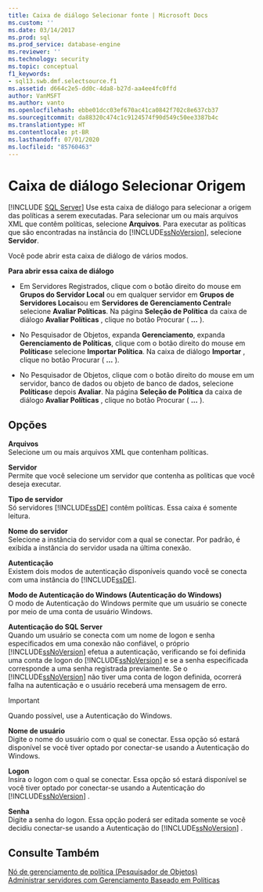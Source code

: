 ```yaml
---
title: Caixa de diálogo Selecionar fonte | Microsoft Docs
ms.custom: ''
ms.date: 03/14/2017
ms.prod: sql
ms.prod_service: database-engine
ms.reviewer: ''
ms.technology: security
ms.topic: conceptual
f1_keywords:
- sql13.swb.dmf.selectsource.f1
ms.assetid: d664c2e5-dd0c-4da8-b27d-aa4ee4fc0ffd
author: VanMSFT
ms.author: vanto
ms.openlocfilehash: ebbe01dcc03ef670ac41ca0842f702c8e637cb37
ms.sourcegitcommit: da88320c474c1c9124574f90d549c50ee3387b4c
ms.translationtype: HT
ms.contentlocale: pt-BR
ms.lasthandoff: 07/01/2020
ms.locfileid: "85760463"
---
```

# <a name="select-source-dialog-box"></a>Caixa de diálogo Selecionar Origem
 [!INCLUDE [SQL Server](../../includes/applies-to-version/sqlserver.md)]
  Use esta caixa de diálogo para selecionar a origem das políticas a serem executadas. Para selecionar um ou mais arquivos XML que contêm políticas, selecione **Arquivos**. Para executar as políticas que são encontradas na instância do [!INCLUDE[ssNoVersion](../../includes/ssnoversion-md.md)], selecione **Servidor**.  
  
 Você pode abrir esta caixa de diálogo de vários modos.  
  
 **Para abrir essa caixa de diálogo**  
  
-   Em Servidores Registrados, clique com o botão direito do mouse em **Grupos do Servidor Local** ou em qualquer servidor em **Grupos de Servidores Locais**ou em **Servidores de Gerenciamento Central**e selecione **Avaliar Políticas**. Na página **Seleção de Política** da caixa de diálogo **Avaliar Políticas** , clique no botão Procurar ( **...** ).  
  
-   No Pesquisador de Objetos, expanda **Gerenciamento**, expanda **Gerenciamento de Políticas**, clique com o botão direito do mouse em **Políticas**e selecione **Importar Política**. Na caixa de diálogo **Importar** , clique no botão Procurar ( **...** ).  
  
-   No Pesquisador de Objetos, clique com o botão direito do mouse em um servidor, banco de dados ou objeto de banco de dados, selecione **Políticas**e depois **Avaliar**. Na página **Seleção de Política** da caixa de diálogo **Avaliar Políticas** , clique no botão Procurar ( **...** ).  
  
## <a name="options"></a>Opções  
 **Arquivos**  
 Selecione um ou mais arquivos XML que contenham políticas.  
  
 **Servidor**  
 Permite que você selecione um servidor que contenha as políticas que você deseja executar.  
  
 **Tipo de servidor**  
 Só servidores [!INCLUDE[ssDE](../../includes/ssde-md.md)] contêm políticas. Essa caixa é somente leitura.  
  
 **Nome do servidor**  
 Selecione a instância do servidor com a qual se conectar. Por padrão, é exibida a instância do servidor usada na última conexão.  
  
 **Autenticação**  
 Existem dois modos de autenticação disponíveis quando você se conecta com uma instância do [!INCLUDE[ssDE](../../includes/ssde-md.md)].  
  
 **Modo de Autenticação do Windows (Autenticação do Windows)**  
 O modo de Autenticação do Windows permite que um usuário se conecte por meio de uma conta de usuário Windows.  
  
 **Autenticação do SQL Server**  
 Quando um usuário se conecta com um nome de logon e senha especificados em uma conexão não confiável, o próprio [!INCLUDE[ssNoVersion](../../includes/ssnoversion-md.md)] efetua a autenticação, verificando se foi definida uma conta de logon do [!INCLUDE[ssNoVersion](../../includes/ssnoversion-md.md)] e se a senha especificada corresponde a uma senha registrada previamente. Se o [!INCLUDE[ssNoVersion](../../includes/ssnoversion-md.md)] não tiver uma conta de logon definida, ocorrerá falha na autenticação e o usuário receberá uma mensagem de erro.  
  
> [!IMPORTANT]  
>  Quando possível, use a Autenticação do Windows.  
  
 **Nome de usuário**  
 Digite o nome do usuário com o qual se conectar. Essa opção só estará disponível se você tiver optado por conectar-se usando a Autenticação do Windows.  
  
 **Logon**  
 Insira o logon com o qual se conectar. Essa opção só estará disponível se você tiver optado por conectar-se usando a Autenticação do [!INCLUDE[ssNoVersion](../../includes/ssnoversion-md.md)] .  
  
 **Senha**  
 Digite a senha do logon. Essa opção poderá ser editada somente se você decidiu conectar-se usando a Autenticação do [!INCLUDE[ssNoVersion](../../includes/ssnoversion-md.md)] .  
  
## <a name="see-also"></a>Consulte Também  
 [Nó de gerenciamento de política &#40;Pesquisador de Objetos&#41;](../../relational-databases/policy-based-management/policy-management-node-object-explorer.md)   
 [Administrar servidores com Gerenciamento Baseado em Políticas](../../relational-databases/policy-based-management/administer-servers-by-using-policy-based-management.md)  
  
  
